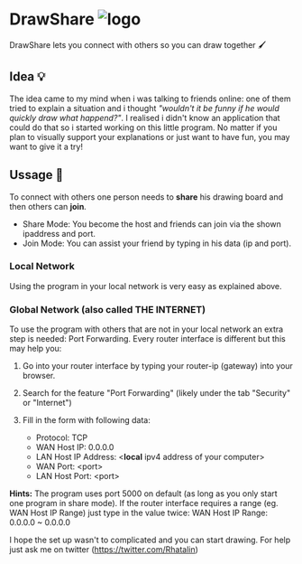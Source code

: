 # DrawShare ![logo](https://github.com/Rhatalin/DrawShare/blob/master/GUI/Resources/DrawShareLogo_50.png "DrawShare Logo")

DrawShare lets you connect with others so you can draw together :paintbrush:

## Idea :bulb: 

The idea came to my mind when i was talking to friends online: one of them tried to explain a situation and i thought *"wouldn't it be funny if he would quickly draw what happend?"*. I realised i didn't know an application that could do that so i started working on this little program. No matter if you plan to visually support your explanations or just want to have fun, you may want to give it a try!

## Ussage :wrench:

To connect with others one person needs to **share** his drawing board and then others can **join**.

* Share Mode: You become the host and friends can join via the shown ipaddress and port.
* Join Mode: You can assist your friend by typing in his data (ip and port).

### Local Network

Using the program in your local network is very easy as explained above.

### Global Network (also called THE INTERNET)

To use the program with others that are not in your local network an extra step is needed: Port Forwarding. Every router interface is different but this may help you:

1. Go into your router interface by typing your router-ip (gateway) into your browser.
1. Search for the feature "Port Forwarding" (likely under the tab "Security" or "Internet")
1. Fill in the form with following data:

    - Protocol: TCP
    - WAN Host IP: 0.0.0.0
    - LAN Host IP Address: \<**local** ipv4 address of your computer>
    - WAN Port: \<port>
    - LAN Host Port: \<port>
  
  **Hints:**
  The program uses port 5000 on default (as long as you only start one program in share mode).
  If the router interface requires a range (eg. WAN Host IP Range) just type in the value twice:
  WAN Host IP Range: 0.0.0.0 ~ 0.0.0.0
  
I hope the set up wasn't to complicated and you can start drawing.
For help just ask me on twitter (https://twitter.com/Rhatalin)
